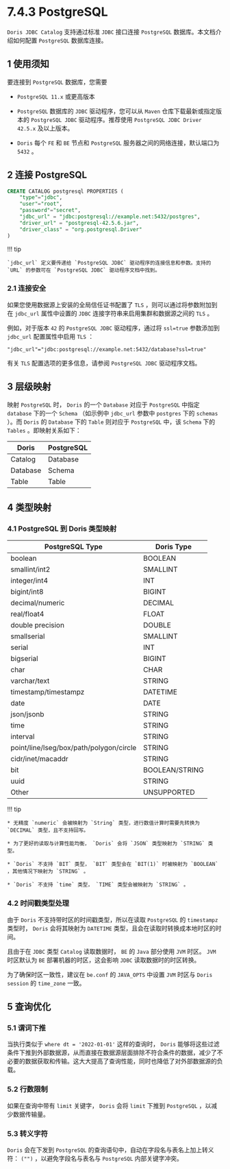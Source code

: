 # 7.4.3 PostgreSQL

`Doris JDBC Catalog` 支持通过标准 `JDBC` 接口连接 `PostgreSQL` 数据库。本文档介绍如何配置 `PostgreSQL` 数据库连接。

## 1 使用须知

要连接到 `PostgreSQL` 数据库，您需要

* `PostgreSQL 11.x` 或更高版本

* `PostgreSQL` 数据库的 `JDBC` 驱动程序，您可以从 `Maven` 仓库下载最新或指定版本的 `PostgreSQL JDBC` 驱动程序。推荐使用 `PostgreSQL JDBC Driver 42.5.x` 及以上版本。

* `Doris` 每个 `FE` 和 `BE` 节点和 `PostgreSQL` 服务器之间的网络连接，默认端口为 `5432` 。

## 2 连接 PostgreSQL

```sql
CREATE CATALOG postgresql PROPERTIES (
    "type"="jdbc",
    "user"="root",
    "password"="secret",
    "jdbc_url" = "jdbc:postgresql://example.net:5432/postgres",
    "driver_url" = "postgresql-42.5.6.jar",
    "driver_class" = "org.postgresql.Driver"
)
```

!!! tip

    `jdbc_url` 定义要传递给 `PostgreSQL JDBC` 驱动程序的连接信息和参数。支持的 `URL` 的参数可在 `PostgreSQL JDBC` 驱动程序文档中找到。

### 2.1 连接安全

如果您使用数据源上安装的全局信任证书配置了 `TLS` ，则可以通过将参数附加到在 `jdbc_url` 属性中设置的 `JDBC` 连接字符串来启用集群和数据源之间的 `TLS` 。

例如，对于版本 `42` 的 `PostgreSQL JDBC` 驱动程序，通过将 `ssl=true` 参数添加到 `jdbc_url` 配置属性中启用 `TLS` ：

```shell
"jdbc_url"="jdbc:postgresql://example.net:5432/database?ssl=true"
```

有关 `TLS` 配置选项的更多信息，请参阅 `PostgreSQL JDBC` 驱动程序文档。

## 3 层级映射

映射 `PostgreSQL` 时， `Doris` 的一个 `Database` 对应于 `PostgreSQL` 中指定 `database` 下的一个 `Schema` （如示例中 `jdbc_url` 参数中 `postgres` 下的 `schemas` ）。而 `Doris` 的 `Database` 下的 `Table` 则对应于 `PostgreSQL` 中，该 `Schema` 下的 `Tables` 。即映射关系如下：

| Doris | PostgreSQL |
| -- | -- |
| Catalog | Database |
| Database | Schema |
| Table | Table |

## 4 类型映射

### 4.1 PostgreSQL 到 Doris 类型映射

| PostgreSQL Type | Doris Type |
| -- | -- |
| boolean | BOOLEAN |
| smallint/int2 | SMALLINT |
| integer/int4 | INT |
| bigint/int8 | BIGINT |
| decimal/numeric | DECIMAL |
| real/float4 | FLOAT |
| double precision | DOUBLE |
| smallserial | SMALLINT |
| serial | INT |
| bigserial | BIGINT |
| char | CHAR |
| varchar/text | STRING |
| timestamp/timestampz | DATETIME |
| date | DATE |
| json/jsonb | STRING |
| time | STRING |
| interval | STRING |
| point/line/lseg/box/path/polygon/circle | STRING |
| cidr/inet/macaddr | STRING |
| bit | BOOLEAN/STRING |
| uuid | STRING |
| Other | UNSUPPORTED |

!!! tip

    * 无精度 `numeric` 会被映射为 `String` 类型，进行数值计算时需要先转换为 `DECIMAL` 类型，且不支持回写。

    * 为了更好的读取与计算性能均衡， `Doris` 会将 `JSON` 类型映射为 `STRING` 类型。

    * `Doris` 不支持 `BIT` 类型， `BIT` 类型会在 `BIT(1)` 时被映射为 `BOOLEAN` ，其他情况下映射为 `STRING` 。

    * `Doris` 不支持 `time` 类型， `TIME` 类型会被映射为 `STRING` 。

### 4.2 时间戳类型处理

由于 `Doris` 不支持带时区的时间戳类型，所以在读取 `PostgreSQL` 的 `timestampz` 类型时， `Doris` 会将其映射为 `DATETIME` 类型，且会在读取时转换成本地时区的时间。

且由于在 `JDBC` 类型 `Catalog` 读取数据时， `BE` 的 `Java` 部分使用 `JVM` 时区。 `JVM` 时区默认为 `BE` 部署机器的时区，这会影响 `JDBC` 读取数据时的时区转换。

为了确保时区一致性，建议在 `be.conf` 的 `JAVA_OPTS` 中设置 `JVM` 时区与 `Doris session` 的 `time_zone` 一致。

## 5 查询优化

### 5.1 谓词下推

当执行类似于 `where dt = '2022-01-01'` 这样的查询时， `Doris` 能够将这些过滤条件下推到外部数据源，从而直接在数据源层面排除不符合条件的数据，减少了不必要的数据获取和传输。这大大提高了查询性能，同时也降低了对外部数据源的负载。

### 5.2 行数限制

如果在查询中带有 `limit` 关键字， `Doris` 会将 `limit` 下推到 `PostgreSQL` ，以减少数据传输量。

### 5.3 转义字符

`Doris` 会在下发到 `PostgreSQL` 的查询语句中，自动在字段名与表名上加上转义符： `("")` ，以避免字段名与表名与 `PostgreSQL` 内部关键字冲突。
